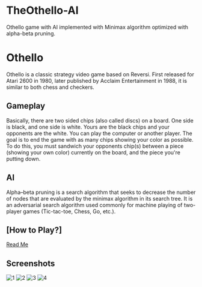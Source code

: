 # TheOthello-AI
Othello game with AI implemented with Minimax algorithm optimized with alpha-beta pruning.

# Othello
Othello is a classic strategy video game based on Reversi. First released for Atari 2600 in 1980, later published by Acclaim Entertainment in 1988, it is similar to both chess and checkers.

## Gameplay 
Basically, there are two sided chips (also called discs) on a board. One side is black, and one side is white. Yours are the black chips and your opponents are the white. You can play the computer or another player. The goal is to end the game with as many chips showing your color as possible. To do this, you must sandwich your opponents chip(s) between a piece (showing your own color) currently on the board, and the piece you're putting down.

## AI
Alpha–beta pruning is a search algorithm that seeks to decrease the number of nodes that are evaluated by the minimax algorithm in its search tree. It is an adversarial search algorithm used commonly for machine playing of two-player games (Tic-tac-toe, Chess, Go, etc.).

## [How to Play?]
[Read Me](https://www.wikihow.com/Play-Othello)

## Screenshots

![1](https://user-images.githubusercontent.com/6695970/32729730-c32eac8c-c8aa-11e7-911f-b3774bd6e28a.jpg)
![2](https://user-images.githubusercontent.com/6695970/32729731-c38290cc-c8aa-11e7-9de6-932b714b4be0.jpg)
![3](https://user-images.githubusercontent.com/6695970/32729732-c3bc5e74-c8aa-11e7-91ba-9e5a4794efeb.jpg)
![4](https://user-images.githubusercontent.com/6695970/32729729-c2cc7e5e-c8aa-11e7-9dac-fe8ea2210f9b.jpg)
